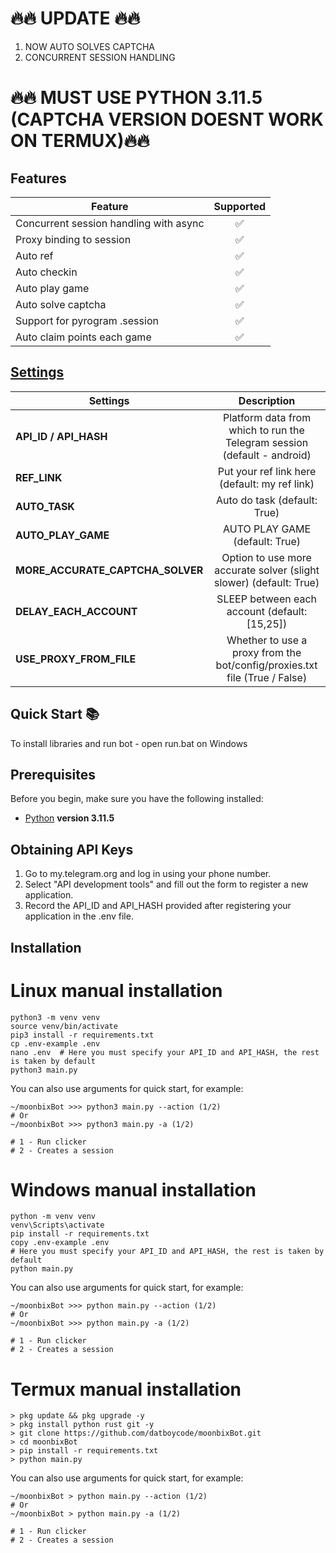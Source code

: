 # 🔥🔥 UPDATE 🔥🔥
1. NOW AUTO SOLVES CAPTCHA
2. CONCURRENT SESSION HANDLING

# 🔥🔥 MUST USE PYTHON 3.11.5 (CAPTCHA VERSION DOESNT WORK ON TERMUX)🔥🔥

## Features  
| Feature                                                     | Supported  |
|---------------------------------------------------------------|:----------------:|
| Concurrent session handling with async                        |        ✅        |
| Proxy binding to session                                       |        ✅        |
| Auto ref                                                      |        ✅        |
| Auto checkin                                                  |        ✅        |
| Auto play game                                                |        ✅        |
| Auto solve captcha                                             |        ✅        |
| Support for pyrogram .session                                 |        ✅        |
| Auto claim points each game                             |        ✅        |

## [Settings](https://github.com/datboycode/moonbixBot/blob/main/.env-example)
| Settings | Description |
|----------------------------|:-------------------------------------------------------------------------------------------------------------:|
| **API_ID / API_HASH**      | Platform data from which to run the Telegram session (default - android)                                      |       
| **REF_LINK**               | Put your ref link here (default: my ref link)                                                                 |
| **AUTO_TASK**              | Auto do task (default: True)                                                                                  |
| **AUTO_PLAY_GAME**         | AUTO PLAY GAME (default: True)                                                                                |
| **MORE_ACCURATE_CAPTCHA_SOLVER**         | Option to use more accurate solver (slight slower) (default: True)                              |
| **DELAY_EACH_ACCOUNT**         | SLEEP between each account (default: [15,25])                                                             |
| **USE_PROXY_FROM_FILE**    | Whether to use a proxy from the bot/config/proxies.txt file (True / False)                                    |


## Quick Start 📚

To install libraries and run bot - open run.bat on Windows

## Prerequisites
Before you begin, make sure you have the following installed:
- [Python](https://www.python.org/downloads/) **version 3.11.5**

## Obtaining API Keys
1. Go to my.telegram.org and log in using your phone number.
2. Select "API development tools" and fill out the form to register a new application.
3. Record the API_ID and API_HASH provided after registering your application in the .env file.

## Installation

# Linux manual installation
```shell
python3 -m venv venv
source venv/bin/activate
pip3 install -r requirements.txt
cp .env-example .env
nano .env  # Here you must specify your API_ID and API_HASH, the rest is taken by default
python3 main.py
```

You can also use arguments for quick start, for example:
```shell
~/moonbixBot >>> python3 main.py --action (1/2)
# Or
~/moonbixBot >>> python3 main.py -a (1/2)

# 1 - Run clicker
# 2 - Creates a session
```

# Windows manual installation
```shell
python -m venv venv
venv\Scripts\activate
pip install -r requirements.txt
copy .env-example .env
# Here you must specify your API_ID and API_HASH, the rest is taken by default
python main.py
```
You can also use arguments for quick start, for example:
```shell
~/moonbixBot >>> python main.py --action (1/2)
# Or
~/moonbixBot >>> python main.py -a (1/2)

# 1 - Run clicker
# 2 - Creates a session
```

# Termux manual installation
```
> pkg update && pkg upgrade -y
> pkg install python rust git -y
> git clone https://github.com/datboycode/moonbixBot.git
> cd moonbixBot
> pip install -r requirements.txt
> python main.py
```

You can also use arguments for quick start, for example:
```termux
~/moonbixBot > python main.py --action (1/2)
# Or
~/moonbixBot > python main.py -a (1/2)

# 1 - Run clicker
# 2 - Creates a session 
```
